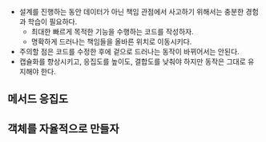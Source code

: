 - 설계를 진행하는 동안 데이터가 아닌 책임 관점에서 사고하기 위해서는 충분한 경험과 학습이 필요하다.
  - 최대한 빠르게 목적한 기능을 수행하는 코드를 작성하자.
  - 명확하게 드러나는 책임들을 올바른 위치로 이동시키다.
- 주의할 점은 코드를 수정한 후에 겉으로 드러나는 동작이 바뀌어서는 안된다.
- 캡슐화를 향상시키고, 응집도를 높이도, 결합도를 낮춰야 하지만 동작은 그대로 유지해야 한다.

## 메서드 응집도

## 객체를 자율적으로 만들자
 